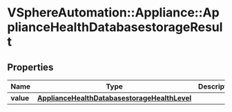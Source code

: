 # VSphereAutomation::Appliance::ApplianceHealthDatabasestorageResult

## Properties
Name | Type | Description | Notes
------------ | ------------- | ------------- | -------------
**value** | [**ApplianceHealthDatabasestorageHealthLevel**](ApplianceHealthDatabasestorageHealthLevel.md) |  | 


